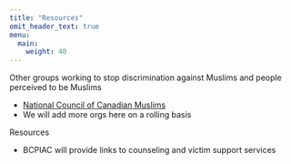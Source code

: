 ```yaml
---
title: "Resources"
omit_header_text: true
menu:
  main:
    weight: 40
---
```


Other groups working to stop discrimination against Muslims and people perceived to be Muslims
- [National Council of Canadian Muslims](https://www.nccm.ca)
- We will add more orgs here on a rolling basis

Resources
- BCPIAC will provide links to counseling and victim support services
